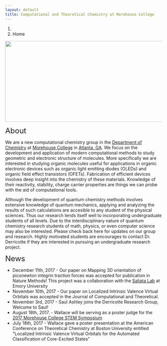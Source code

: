 ```yaml
---
layout: default
title: Computational and Theoretical Chemistry at Morehouse College
---
```


<ol class="breadcrumb">
  <li><a href="/"><i class="fa fa-home"></i></a></li>
  <li class="active">Home</li>
</ol>


<img src="{{ site.baseurl }}/images/office_photo2_wide_new.jpg" style="width:800.01px;height:260.36px;">

<font size="5">About</font>

We are a new computational chemistry group in the <a href="http://www.morehouse.edu/academics/chem/">Department of Chemistry</a> at <a href="http://morehouse.edu">Morehouse College</a> in <a href="https://www.google.com/maps/place/Atlanta,+GA/@33.7676338,-84.560694,11z/data=!3m1!4b1!4m5!3m4!1s0x88f5045d6993098d:0x66fede2f990b630b!8m2!3d33.7489954!4d-84.3879824">Atlanta, GA</a>. We focus on the development and application of modern computational methods to study geometric and electronic structure of molecules. More specifically we are interested in studying organic molecules useful for applications in organic electronic devices such as organic light emitting diodes (OLEDs) and organic field effect transistors (OFETs). Fabrication of efficient devices involves deep insight into the chemistry of these materials. Knowledge of their reactivity, stability, charge carrier properties are things we can probe with the aid of computational tools.  

Although the development of quantum chemistry methods involves extensive knowledge of quantum mechanics, applying and analyzing the results of such calculations are accesible to any student of the physical sciences. Thus our research lends itself well to incorporating undergraduate students of all levels. Due to the interdisciplinary nature of quantum chemistry research students of math, physics, or even computer science may also be interested. Please check back here for updates on our group and research. Highly motivated students are encourages to contact Dr. Derricotte if they are interested in pursuing an undergraduate research project. 

<font size="5">News</font>
<ul>
  <li>December 11th, 2017 - Our paper on Mapping 3D orientation of piconewton integrin traction forces was accepted for publication in Nature Methods! This project was a collaboration with the <a href="https://www.salaitalab.com/">Saliata Lab</a> at Emory University</li>
  <li>November 10th, 2017 - Our paper on Localized Intrinsic Valence Virtual Orbitals was accepted in the Journal of Computational and Theoretical.</li>
  <li>November 3rd, 2017 - Saul Ashley joins the Derricotte Research Group, Welcome to Saul!</li>
  <li>August 18th, 2017. - Wallace will be serving as a poster judge for the <a href="https://www.eventbrite.com/e/morehouse-college-fall-stem-symposium-tickets-36670412190?utm_campaign=new_attendee&utm_medium=email&utm_source=eb_email&utm_term=event_name">2017 Morehouse College STEM Symposium</a> </li>
  <li>July 18th, 2017 - Wallace gave a poster presentation at the American Conference on Theoretical Chemistry at Boston University entitled &quot;Localized Intrinsic Valence Virtual Orbitals for the Automated Classification of Core-Excited States&quot;</li>
</ul>
